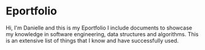 # Eportfolio
Hi, I'm Danielle and this is my Eportfolio
I include documents to showcase my knowledge in software engineering, data structures and algorithms.
This is an extensive list of things that I know and have successfully used.
